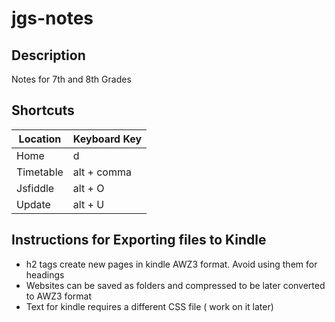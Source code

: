 # jgs-notes

## Description

Notes for 7th and 8th Grades

## Shortcuts

| Location  | Keyboard Key |
| --------- | ------------ |
| Home      | d            |
| Timetable | alt + comma  |
| Jsfiddle  | alt + O      |
| Update    | alt + U      |

## Instructions for Exporting files to Kindle

- h2 tags create new pages in kindle AWZ3 format. Avoid using them for headings
- Websites can be saved as folders and compressed to be later converted to AWZ3 format
- Text for kindle requires a different CSS file ( work on it later)
